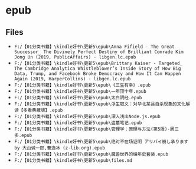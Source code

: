 # epub

## Files

- `F:/【01分类书籍】\kindle好书\更新5\epub\Anna Fifield - The Great Successor_ The Divinely Perfect Destiny of Brilliant Comrade Kim Jong Un (2019, PublicAffairs) - libgen.lc.epub`
- `F:/【01分类书籍】\kindle好书\更新5\epub\Brittany Kaiser - Targeted_ The Cambridge Analytica Whistleblower’s Inside Story of How Big Data, Trump, and Facebook Broke Democracy and How It Can Happen Again (2019, HarperCollins) - libgen.lc.epub`
- `F:/【01分类书籍】\kindle好书\更新5\epub\《三生有幸》.epub`
- `F:/【01分类书籍】\kindle好书\更新5\epub\一年顶十年.epub`
- `F:/【01分类书籍】\kindle好书\更新5\epub\太白阴经.epub`
- `F:/【01分类书籍】\kindle好书\更新5\epub\浮生取义：对华北某县自杀现象的文化解读【多看典藏版】.epub`
- `F:/【01分类书籍】\kindle好书\更新5\epub\深入浅出Node.js.epub`
- `F:/【01分类书籍】\kindle好书\更新5\epub\盗墓笔记.epub`
- `F:/【01分类书籍】\kindle好书\更新5\epub\管理学：原理与方法(第5版)-周三多.epub`
- `F:/【01分类书籍】\kindle好书\更新5\epub\绝对不在场证明 アリバイ崩し承ります by 大山诚一郎,曹逸冰 (z-lib.org).epub`
- `F:/【01分类书籍】\kindle好书\更新5\epub\魔兽世界的编年史套装.epub`
- `F:/【01分类书籍】\kindle好书\更新5\epub\files.md`
